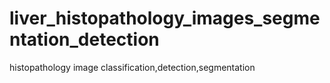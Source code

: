 # liver_histopathology_images_segmentation_detection
histopathology image classification,detection,segmentation
